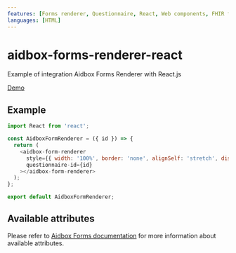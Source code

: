 ```yaml
---
features: [Forms renderer, Questionnaire, React, Web components, FHIR forms]
languages: [HTML]
---
```

# aidbox-forms-renderer-react

Example of integration Aidbox Forms Renderer with React.js

[Demo](https://aidbox.github.io/examples/aidbox-forms-renderer-react/)

## Example

```js
import React from 'react';

const AidboxFormRenderer = ({ id }) => {
  return (
    <aidbox-form-renderer
      style={{ width: '100%', border: 'none', alignSelf: 'stretch', display: 'flex' }}
      questionnaire-id={id}
    ></aidbox-form-renderer>
  );
};

export default AidboxFormRenderer;
```

## Available attributes
Please refer to [Aidbox Forms documentation](https://docs.aidbox.app/modules/aidbox-forms/aidbox-ui-builder-alpha/embedding-renderer) for more information about available attributes.
